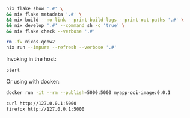 


```bash
nix flake show '.#' \
&& nix flake metadata '.#' \
&& nix build --no-link --print-build-logs --print-out-paths '.#' \
&& nix develop '.#' --command sh -c 'true' \
&& nix flake check --verbose '.#'
```


```bash
rm -fv nixos.qcow2
nix run --impure --refresh --verbose '.#'
```



Invoking in the host:
```bash
start
```


Or using with docker:
```bash
docker run -it --rm --publish=5000:5000 myapp-oci-image:0.0.1
```


```bash
curl http://127.0.0.1:5000
firefox http://127.0.0.1:5000
```

